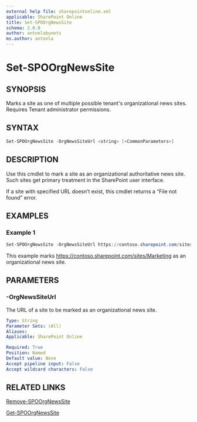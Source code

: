 ```yaml
---
external help file: sharepointonline.xml
applicable: SharePoint Online
title: Set-SPOOrgNewsSite
schema: 2.0.0
author: antonlabunets
ms.author: antonla
---
```


# Set-SPOOrgNewsSite

## SYNOPSIS
Marks a site as one of multiple possible tenant's organizational news sites. Requires Tenant administrator permissions.

## SYNTAX

```powershell
Set-SPOOrgNewsSite -OrgNewsSiteUrl <string> [<CommonParameters>]
```

## DESCRIPTION
Use this cmdlet to mark a site as an organizational authoritative news site. Such sites get primary treatment in the SharePoint user interface.

If a site with specified URL doesn’t exist, this cmdlet returns a “File not found” error.

## EXAMPLES

### Example 1

```powershell
Set-SPOOrgNewsSite -OrgNewsSiteUrl https://contoso.sharepoint.com/sites/Marketing
```

This example marks https://contoso.sharepoint.com/sites/Marketing as an organizational news site.

## PARAMETERS

### -OrgNewsSiteUrl

The URL of a site to be marked as an organizational news site.

```yaml
Type: String
Parameter Sets: (All)
Aliases:
Applicable: SharePoint Online

Required: True
Position: Named
Default value: None
Accept pipeline input: False
Accept wildcard characters: False
```


## RELATED LINKS

[Remove-SPOOrgNewsSite](Remove-SPOOrgNewsSite.md)

[Get-SPOOrgNewsSite](Get-SPOOrgNewsSite.md)
